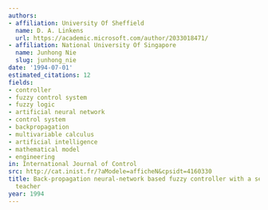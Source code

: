 ```yaml
---
authors:
- affiliation: University Of Sheffield
  name: D. A. Linkens
  url: https://academic.microsoft.com/author/2033018471/
- affiliation: National University Of Singapore
  name: Junhong Nie
  slug: junhong_nie
date: '1994-07-01'
estimated_citations: 12
fields:
- controller
- fuzzy control system
- fuzzy logic
- artificial neural network
- control system
- backpropagation
- multivariable calculus
- artificial intelligence
- mathematical model
- engineering
in: International Journal of Control
src: http://cat.inist.fr/?aModele=afficheN&cpsidt=4160330
title: Back-propagation neural-network based fuzzy controller with a self-learning
  teacher
year: 1994
---
```


